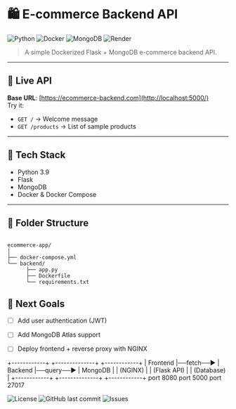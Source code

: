 

# 🛍️ E-commerce Backend API

![Python](https://img.shields.io/badge/python-3.9-blue.svg)
![Docker](https://img.shields.io/badge/docker-ready-blue)
![MongoDB](https://img.shields.io/badge/database-mongodb-brightgreen)
![Render](https://img.shields.io/badge/deployed%20on-Render-purple)

> A simple Dockerized Flask + MongoDB e-commerce backend API.

---

## 🚀 Live API

**Base URL**: [https://ecommerce-backend.com](http://localhost:5000/)  
Try it:
- `GET /` → Welcome message
- `GET /products` → List of sample products

---

## 🧱 Tech Stack

- Python 3.9
- Flask
- MongoDB
- Docker & Docker Compose
---

## 📁 Folder Structure

```

ecommerce-app/
│
├── docker-compose.yml
└── backend/
      ├── app.py
      ├── Dockerfile
      └── requirements.txt

````

## 🏁 Next Goals

* [ ] Add user authentication (JWT)
* [ ] Add MongoDB Atlas support
* [ ] Deploy frontend + reverse proxy with NGINX


+------------+            +--------------+            +------------+
|  Frontend  |──fetch──▶︎ |   Backend    |──query──▶︎ |  MongoDB   |
| (NGINX)    |            | (Flask API)  |            | (Database) |
+------------+            +--------------+            +------------+
   port 8080                port 5000                   port 27017







 
  ![License](https://img.shields.io/github/license/Lavanyajc/ecommerce-app.svg)
  ![GitHub last commit](https://img.shields.io/github/last-commit/Lavanyajc/ecommerce-app)
  ![Issues](https://img.shields.io/github/issues/Lavanyajc/ecommerce-app)


